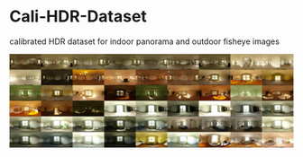 # Cali-HDR-Dataset
calibrated HDR dataset for indoor panorama and outdoor fisheye images


![Image Alt Text](scene.jpg)
